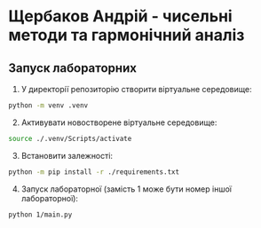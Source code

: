 # Щербаков Андрій - чисельні методи та гармонічний аналіз

## Запуск лабораторних

1. У директорії репозиторію створити віртуальне середовище:

```bash
python -m venv .venv
```

2. Активувати новостворене віртуальне середовище:

```bash
source ./.venv/Scripts/activate
```

3. Встановити залежності:

```bash
python -m pip install -r ./requirements.txt
```

4. Запуск лабораторної (замість 1 може бути номер іншої лабораторної):

```bash
python 1/main.py
```
